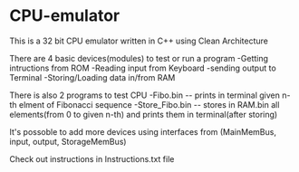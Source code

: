 # CPU-emulator
This is a 32 bit CPU emulator written in C++ using Clean Architecture

There are 4 basic devices(modules) to test or run a program 
-Getting intructions from ROM
-Reading input from Keyboard
-sending output to Terminal
-Storing/Loading data in/from RAM

There is also 2 programs to test CPU
-Fibo.bin  -- prints in terminal given n-th elment of Fibonacci sequence
-Store_Fibo.bin -- stores in RAM.bin all elements(from 0 to given n-th) and prints them in terminal(after storing)


It's possoble to add more devices using interfaces from (MainMemBus, input, output, StorageMemBus)

Check out instructions in Instructions.txt file
